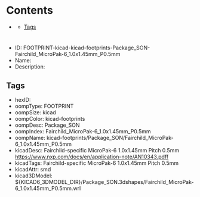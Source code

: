 



Contents
========

* [](#)
	* [Tags](#tags)

# 

- ID: FOOTPRINT-kicad-kicad-footprints-Package_SON-Fairchild_MicroPak-6_1.0x1.45mm_P0.5mm
- Name: 
- Description: 

## Tags

- hexID: 
- oompType: FOOTPRINT
- oompSize: kicad
- oompColor: kicad-footprints
- oompDesc: Package_SON
- oompIndex: Fairchild_MicroPak-6_1.0x1.45mm_P0.5mm
- oompName: kicad-footprints/Package_SON/Fairchild_MicroPak-6_1.0x1.45mm_P0.5mm
- kicadDesc: Fairchild-specific MicroPak-6 1.0x1.45mm Pitch 0.5mm https://www.nxp.com/docs/en/application-note/AN10343.pdff
- kicadTags: Fairchild-specific MicroPak-6 1.0x1.45mm Pitch 0.5mm
- kicadAttr: smd
- kicad3DModel: ${KICAD6_3DMODEL_DIR}/Package_SON.3dshapes/Fairchild_MicroPak-6_1.0x1.45mm_P0.5mm.wrl
